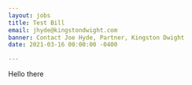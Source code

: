 ```yaml
---
layout: jobs
title: Test Bill
email: jhyde@kingstondwight.com
banner: Contact Joe Hyde, Partner, Kingston Dwight
date: 2021-03-16 00:00:00 -0400

---
```

Hello there